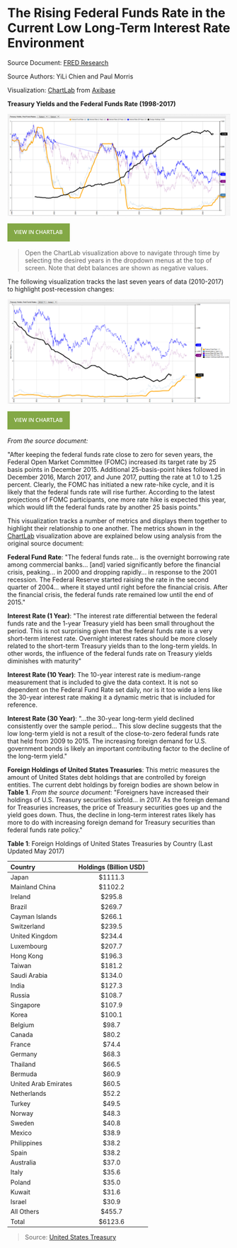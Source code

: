 The Rising Federal Funds Rate in the Current Low Long-Term Interest Rate Environment
===

Source Document: [FRED Research](https://research.stlouisfed.org/publications/economic-synopses/2017/06/30/the-rising-federal-funds-rate-in-the-current-low-long-term-interest-rate-environment/)

Source Authors: YiLi Chien and Paul Morris

Visualization: [ChartLab](https://apps.axibase.com) from [Axibase](https://axibase.com)

**Treasury Yields and the Federal Funds Rate (1998-2017)**

![](Images/fedf-01.png)

[![](Images/button.png)](https://apps.axibase.com/chartlab/9183d77b/5/#fullscreen)

> Open the ChartLab visualization above to navigate through time by selecting the desired years in the dropdown menus at the top of screen. Note that debt balances are shown as negative values.

The following visualization tracks the last seven years of data (2010-2017) to highlight post-recession changes:

![](Images/fedf-02.png)

[![](Images/button.png)](https://apps.axibase.com/chartlab/9183d77b/7/#fullscreen)

_From the source document:_

"After keeping the federal funds rate close to zero for seven years, the Federal Open Market Committee (FOMC) increased 
its target rate by 25 basis points in December 2015. Additional 25-basis-point hikes followed in December 2016, March 2017, 
and June 2017, putting the rate at 1.0 to 1.25 percent. Clearly, the FOMC has initiated a new rate-hike cycle, and it is 
likely that the federal funds rate will rise further. According to the latest projections of FOMC participants, one more 
rate hike is expected this year, which would lift the federal funds rate by another 25 basis points."

This visualization tracks a number of metrics and displays them together to highlight their relationship to one another.
The metrics shown in the [ChartLab](https://apps.axibase.com) visualization above are explained below using analysis from
the original source document:

**Federal Fund Rate**: "The federal funds rate... is the overnight borrowing rate among commercial banks... [and] varied significantly 
before the financial crisis, peaking... in 2000 and dropping rapidly... in response to the 2001 recession. The Federal Reserve 
started raising the rate in the second quarter of 2004... where it stayed until right before the financial crisis. 
After the financial crisis, the federal funds rate remained low until the end of 2015."

**Interest Rate (1 Year)**: "The interest rate differential between the federal funds rate and the 1-year Treasury yield has
been small throughout the period. This is not surprising given that the federal funds rate is a very short-term interest rate. 
Overnight interest rates should be more closely related to the short-term Treasury yields than to the long-term yields. 
In other words, the influence of the federal funds rate on Treasury yields diminishes with maturity"

**Interest Rate (10 Year)**: The 10-year interest rate is medium-range measurement that is included to give the data context.
It is not so dependent on the Federal Fund Rate set daily, nor is it too wide a lens like the 30-year interest rate making 
it a dynamic metric that is included for reference.

**Interest Rate (30 Year)**: "...the 30-year long-term yield declined consistently over the sample period... This slow 
decline suggests that the low long-term yield is not a result of the close-to-zero federal funds rate that held from 2009 to 2015. 
The increasing foreign demand for U.S. government bonds is likely an important contributing factor to the decline of the 
long-term yield."

**Foreign Holdings of United States Treasuries**: This metric measures the amount of United States debt holdings that are
controlled by foreign entities. The current debt holdings by foreign bodies are shown below in **Table 1**. _From the source
document_: "Foreigners have increased their holdings of U.S. Treasury securities sixfold... in 2017. As the foreign demand 
for Treasuries increases, the price of Treasury securities goes up and the yield goes down. Thus, the decline in long-term 
interest rates likely has more to do with increasing foreign demand for Treasury securities than federal funds rate policy."

**Table 1**: Foreign Holdings of United States Treasuries by Country (Last Updated May 2017)

| Country | Holdings (Billion USD)|
|:-------|:---------------------:|
| Japan | $1111.3 |
| Mainland China | $1102.2 |
| Ireland | $295.8 |
| Brazil | $269.7 |
| Cayman Islands | $266.1 | 
| Switzerland | $239.5 |
| United Kingdom | $234.4 |
| Luxembourg | $207.7 |
| Hong Kong | $196.3 |
| Taiwan | $181.2 |
| Saudi Arabia | $134.0 |
| India | $127.3 |
| Russia | $108.7 |
| Singapore| $107.9 |
| Korea | $100.1 |
| Belgium | $98.7 |
| Canada | $80.2 |
| France | $74.4 |
| Germany | $68.3 |
| Thailand | $66.5 |
| Bermuda | $60.9 |
| United Arab Emirates | $60.5 |
| Netherlands | $52.2 |
| Turkey | $49.5 |
| Norway | $48.3 |
| Sweden | $40.8 |
| Mexico | $38.9 |
| Philippines | $38.2 |
| Spain | $38.2 | 
| Australia | $37.0 |
| Italy | $35.6 | 
| Poland | $35.0 | 
| Kuwait | $31.6|
| Israel | $30.9 |
| All Others | $455.7 |
| Total | $6123.6 |

> Source: [United States Treasury](http://ticdata.treasury.gov/Publish/mfh.txt)
